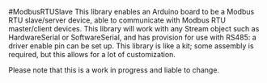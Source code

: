 #ModbusRTUSlave
This library enables an Arduino board to be a Modbus RTU slave/server device, able to communicate with Modbus RTU master/client devices. This library will work with any Stream object such as HardwareSerial or SoftwareSerial, and has provision for use with RS485: a driver enable pin can be set up. This library is like a kit; some assembly is required, but this allows for a lot of customization.

Please note that this is a work in progress and liable to change.
